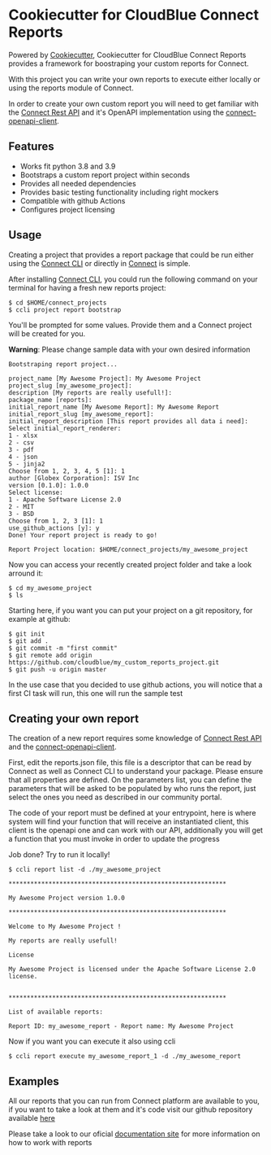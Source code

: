 # Cookiecutter for CloudBlue Connect Reports  
  
Powered by [Cookiecutter](https://github.com/cookiecutter/cookiecutter), Cookiecutter for CloudBlue Connect Reports provides a framework for boostraping your custom reports for Connect.

With this project you can write your own reports to execute either locally or using the reports module of Connect.

In order to create your own custom report you will need to get familiar with the [Connect Rest API](https://connect.cloudblue.com/community/api/) and it's OpenAPI implementation using the [connect-openapi-client](https://github.com/cloudblue/connect-python-openapi-client).

## Features

* Works fit python 3.8 and 3.9
* Bootstraps a custom report project within seconds
* Provides all needed dependencies
* Provides basic testing functionality including right mockers
* Compatible with github Actions
* Configures project licensing

## Usage

Creating a project that provides a report package that could be run either using the [Connect CLI](https://github.com/cloudblue/connect-cli) or directly in [Connect](https://connect.cloudblue.com) is simple.

After installing [Connect CLI](https://github.com/cloudblue/connect-cli), you could run the following command on your terminal for having a fresh new reports project:

	$ cd $HOME/connect_projects
	$ ccli project report bootstrap
 
You'll be prompted for some values. Provide them and a Connect project will be created for you.

**Warning**: Please change sample data with your own desired information

	Bootstraping report project...

	project_name [My Awesome Project]: My Awesome Project
	project_slug [my_awesome_project]:
	description [My reports are really usefull!]:
	package_name [reports]:
	initial_report_name [My Awesome Report]: My Awesome Report
	initial_report_slug [my_awesome_report]:
	initial_report_description [This report provides all data i need]:
	Select initial_report_renderer:
	1 - xlsx
	2 - csv
	3 - pdf
	4 - json
	5 - jinja2
	Choose from 1, 2, 3, 4, 5 [1]: 1
	author [Globex Corporation]: ISV Inc
	version [0.1.0]: 1.0.0
	Select license:
	1 - Apache Software License 2.0
	2 - MIT
	3 - BSD
	Choose from 1, 2, 3 [1]: 1
	use_github_actions [y]: y
	Done! Your report project is ready to go!

	Report Project location: $HOME/connect_projects/my_awesome_project

Now you can access your recently created project folder and take a look arround it:

	$ cd my_awesome_project
	$ ls

Starting here, if you want you can put your project on a git repository, for example at github:

	$ git init
	$ git add .
	$ git commit -m "first commit"
	$ git remote add origin https://github.com/cloudblue/my_custom_reports_project.git
	$ git push -u origin master

In the use case that you decided to use github actions, you will notice that a first CI task will run, this one will run the sample test

## Creating your own report

The creation of a new report requires some knowledge of [Connect Rest API](https://connect.cloudblue.com/community/api/) and the [connect-openapi-client](https://github.com/cloudblue/connect-python-openapi-client). 

First, edit the reports.json file, this file is a descriptor that can be read by Connect as well as Connect CLI to understand your package. Please ensure that all properties are defined. On the parameters list, you can define the parameters that will be asked to be populated by who runs the report, just select the ones you need as described in our community portal.

The code of your report must be defined at your entrypoint, here is where system will find your function that will receive an instantiated client, this client is the openapi one and can work with our API, additionally you will get a function that you must invoke in order to update the progress

Job done? Try to run it locally!

	$ ccli report list -d ./my_awesome_project

	************************************************************

	My Awesome Project version 1.0.0

	************************************************************

	Welcome to My Awesome Project !

	My reports are really usefull!

	License

	My Awesome Project is licensed under the Apache Software License 2.0 license.


	************************************************************

	List of available reports:

	Report ID: my_awesome_report - Report name: My Awesome Project

Now if you want you can execute it also using ccli

	$ ccli report execute my_awesome_report_1 -d ./my_awesome_report

## Examples

All our reports that you can run from Connect platform are available to you, if you want to take a look at them and it's code visit our github repository available [here](https://github.com/cloudblue/connect-reports)

Please take a look to our oficial [documentation site](https://connect.cloudblue.com) for more information on how to work with reports
